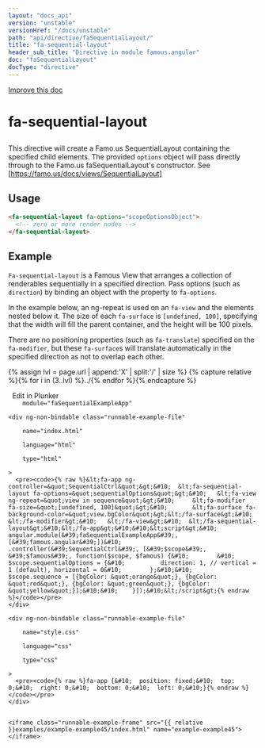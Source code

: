 ```yaml
---
layout: "docs_api"
version: "unstable"
versionHref: "/docs/unstable"
path: "api/directive/faSequentialLayout/"
title: "fa-sequential-layout"
header_sub_title: "Directive in module famous.angular"
doc: "faSequentialLayout"
docType: "directive"
---
```


<div class="improve-docs">
  <a href='https://github.com/Famous/famous-angular/edit/master/src/scripts/directives/fa-sequential-layout.js#L1'>
    Improve this doc
  </a>
</div>





<h1 class="api-title">

  fa-sequential-layout



</h1>





This directive will create a Famo.us SequentialLayout containing the
specified child elements. The provided `options` object
will pass directly through to the Famo.us faSequentialLayout's
constructor.  See [https://famo.us/docs/views/SequentialLayout]






  
<h2 id="usage">Usage</h2>
  
```html
<fa-sequential-layout fa-options="scopeOptionsObject">
  <!-- zero or more render nodes -->
</fa-sequential-layout>
```
  
  

  



<h2 id="example">Example</h2><p><code>Fa-sequential-layout</code> is a Famous View that arranges a collection of renderables sequentially in a specified direction.  Pass options (such as <code>direction</code>) by binding an object with the property to <code>fa-options</code>.</p>
<p>In the example below, an ng-repeat is used on an <code>fa-view</code> and the elements nested below it.  The size of each <code>fa-surface</code> is <code>[undefined, 100]</code>, specifying that the width will fill the parent container, and the height will be 100 pixels.</p>
<p>There are no positioning properties (such as <code>fa-translate</code>) specified on the <code>fa-modifier</code>, but these <code>fa-surface</code>s will translate automatically in the specified direction as not to overlap each other.</p>
<p> 

{% assign lvl = page.url | append:'X' | split:'/' | size %}
{% capture relative %}{% for i in (3..lvl) %}../{% endfor %}{% endcapture %}

<div>
  <a ng-click="openPlunkr('{{ relative }}examples/example-example45')" class="btn pull-right">
    <i class="glyphicon glyphicon-edit">&nbsp;</i>
    Edit in Plunker</a>
  <div class="runnable-example" path="examples/example-example45"
      
        module="faSequentialExampleApp"
      
  >

   
    <div ng-non-bindable class="runnable-example-file"
      
        name="index.html"
      
        language="html"
      
        type="html"
      
    >
      <pre><code>{% raw %}&lt;fa-app ng-controller=&quot;SequentialCtrl&quot;&gt;&#10;  &lt;fa-sequential-layout fa-options=&quot;sequentialOptions&quot;&gt;&#10;   &lt;fa-view ng-repeat=&quot;view in sequence&quot;&gt;&#10;     &lt;fa-modifier fa-size=&quot;[undefined, 100]&quot;&gt;&#10;       &lt;fa-surface fa-background-color=&quot;view.bgColor&quot;&gt;&lt;/fa-surface&gt;&#10;     &lt;/fa-modifier&gt;&#10;   &lt;/fa-view&gt;&#10;  &lt;/fa-sequential-layout&gt;&#10;&lt;/fa-app&gt;&#10;&#10;&lt;script&gt;&#10;  angular.module(&#39;faSequentialExampleApp&#39;, [&#39;famous.angular&#39;])&#10;      .controller(&#39;SequentialCtrl&#39;, [&#39;$scope&#39;, &#39;$famous&#39;, function($scope, $famous) {&#10;        &#10;        $scope.sequentialOptions = {&#10;          direction: 1, // vertical = 1 (default), horizontal = 0&#10;        };&#10;&#10;        $scope.sequence = [{bgColor: &quot;orange&quot;}, {bgColor: &quot;red&quot;}, {bgColor: &quot;green&quot;}, {bgColor: &quot;yellow&quot;}];&#10;&#10;    }]);&#10;&lt;/script&gt;{% endraw %}</code></pre>
    </div>
  
    <div ng-non-bindable class="runnable-example-file"
      
        name="style.css"
      
        language="css"
      
        type="css"
      
    >
      <pre><code>{% raw %}fa-app {&#10;  position: fixed;&#10;  top: 0;&#10;  right: 0;&#10;  bottom: 0;&#10;  left: 0;&#10;}{% endraw %}</code></pre>
    </div>
  

    <iframe class="runnable-example-frame" src="{{ relative }}examples/example-example45/index.html" name="example-example45"></iframe>
  </div>
</div>


</p>



